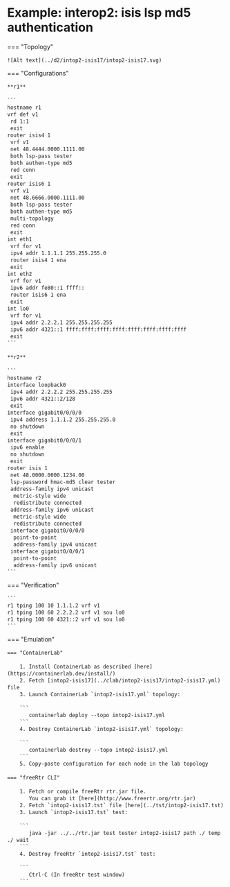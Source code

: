 # Example: interop2: isis lsp md5 authentication

=== "Topology"

    ![Alt text](../d2/intop2-isis17/intop2-isis17.svg)

=== "Configurations"

    **r1**

    ```
    hostname r1
    vrf def v1
     rd 1:1
     exit
    router isis4 1
     vrf v1
     net 48.4444.0000.1111.00
     both lsp-pass tester
     both authen-type md5
     red conn
     exit
    router isis6 1
     vrf v1
     net 48.6666.0000.1111.00
     both lsp-pass tester
     both authen-type md5
     multi-topology
     red conn
     exit
    int eth1
     vrf for v1
     ipv4 addr 1.1.1.1 255.255.255.0
     router isis4 1 ena
     exit
    int eth2
     vrf for v1
     ipv6 addr fe80::1 ffff::
     router isis6 1 ena
     exit
    int lo0
     vrf for v1
     ipv4 addr 2.2.2.1 255.255.255.255
     ipv6 addr 4321::1 ffff:ffff:ffff:ffff:ffff:ffff:ffff:ffff
     exit
    ```

    **r2**

    ```
    hostname r2
    interface loopback0
     ipv4 addr 2.2.2.2 255.255.255.255
     ipv6 addr 4321::2/128
     exit
    interface gigabit0/0/0/0
     ipv4 address 1.1.1.2 255.255.255.0
     no shutdown
     exit
    interface gigabit0/0/0/1
     ipv6 enable
     no shutdown
     exit
    router isis 1
     net 48.0000.0000.1234.00
     lsp-password hmac-md5 clear tester
     address-family ipv4 unicast
      metric-style wide
      redistribute connected
     address-family ipv6 unicast
      metric-style wide
      redistribute connected
     interface gigabit0/0/0/0
      point-to-point
      address-family ipv4 unicast
     interface gigabit0/0/0/1
      point-to-point
      address-family ipv6 unicast
    ```

=== "Verification"

    ```
    r1 tping 100 10 1.1.1.2 vrf v1
    r1 tping 100 60 2.2.2.2 vrf v1 sou lo0
    r1 tping 100 60 4321::2 vrf v1 sou lo0
    ```

=== "Emulation"

    === "ContainerLab"

        1. Install ContainerLab as described [here](https://containerlab.dev/install/)  
        2. Fetch [intop2-isis17](../clab/intop2-isis17/intop2-isis17.yml) file  
        3. Launch ContainerLab `intop2-isis17.yml` topology:  

        ```
           containerlab deploy --topo intop2-isis17.yml  
        ```
        4. Destroy ContainerLab `intop2-isis17.yml` topology:  

        ```
           containerlab destroy --topo intop2-isis17.yml  
        ```
        5. Copy-paste configuration for each node in the lab topology

    === "freeRtr CLI"

        1. Fetch or compile freeRtr rtr.jar file.  
           You can grab it [here](http://www.freertr.org/rtr.jar)  
        2. Fetch `intop2-isis17.tst` file [here](../tst/intop2-isis17.tst)  
        3. Launch `intop2-isis17.tst` test:  

        ```
           java -jar ../../rtr.jar test tester intop2-isis17 path ./ temp ./ wait
        ```
        4. Destroy freeRtr `intop2-isis17.tst` test:  

        ```
           Ctrl-C (In freeRtr test window)
        ```

